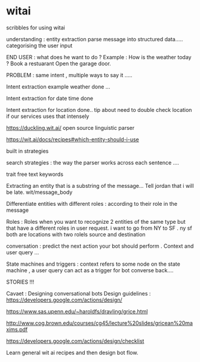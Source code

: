 # witai
scribbles for using witai 

understanding  : entity extraction 
parse message into structured data..... categorising the user input

END USER : what does he want to do ? Example : 
How is the weather today ?
Book a restuarant
Open the garage door.


PROBLEM : same intent , multiple ways to say it .....

Intent extraction example weather done ...

Intent extraction for date time done 

Intent extraction for location done.. tip about need to double check location if our services uses that intensely

https://duckling.wit.ai/  open source linguistic parser

https://wit.ai/docs/recipes#which-entity-should-i-use   

built in strategies 

search strategies  : the way the parser works across each sentence ....

trait 
free text
keywords


Extracting an entity that is a substring of the message... Tell jordan that i will be late. wit/message_body 

Differentiate entities with different roles : according to their role in the message


Roles :  Roles when you want to recognize 2 entities of the same type but that have a different roles in user request.
i want to go from NY to SF . ny sf both are locations with two rolels source and destination 




conversation : predict the next action your bot should perform . 
Context and user query ...

State machines and triggers : context refers to some node on the state machine , a user query can act as a trigger for bot converse back....

STORIES !!!




Cavaet  : Designing conversational bots 
Design guidelines :
https://developers.google.com/actions/design/

https://www.sas.upenn.edu/~haroldfs/dravling/grice.html

http://www.cog.brown.edu/courses/cg45/lecture%20slides/gricean%20maxims.pdf

https://developers.google.com/actions/design/checklist

Learn general wit ai recipes and then design bot flow.








